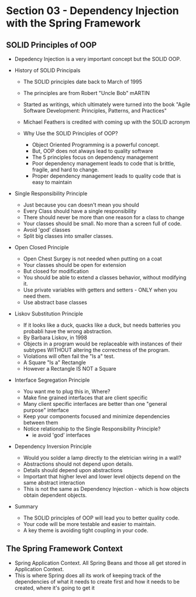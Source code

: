 <h1>Section 03 - Dependency Injection with the Spring Framework</h1>

<h2>SOLID Principles of OOP</h2>

* Depedency Injection is a very important concept but the SOLID OOP.

* History of SOLID Principals
    * The SOLID principles date back to March of 1995
    * The principles are from Robert "Uncle Bob" mARTIN
    * Started as writings, which ultimately were turned into the book "Agile Software Development: Principles, Patterns, and Practices"
    * Michael Feathers is credited with coming up with the SOLID acronym
    
    * Why Use the SOLID Principles of OOP?
        * Object Oriented Programming is a powerful concept.
        * But, OOP does not always lead to quality software
        * The 5 principles focus on dependency management
        * Poor dependency management leads to code that is brittle, fragile, and hard to change.
        * Proper dependency management leads to quality code that is easy to maintain
        
* Single Responsibility Principle
    * Just because you can doesn't mean you should
    * Every Class should have a single responsibility
    * There should never be more than one reason for a class to change
    * Your classes should be small. No more than a screen full of code.
    * Avoid 'god' classes
    * Split big classes into smaller classes.

* Open Closed Principle
    * Open Chest Surgey is not needed when putting on a coat
    * Your classes should be open for extension
    * But closed for modification
    * You should be able to extend a classes behavior, without modifying it.
    * Use private variables with getters and setters - ONLY when you need them.
    * Use abstract base classes

* Liskov Substitution Principle
    * If it looks like a duck, quacks like a duck, but needs batteries you probabli have the wrong abstraction.
    * By Barbara Liskov, in 1998
    * Objects in a program would be replaceable with instances of their subtypes WITHOUT altering the correctness of the program.
    * Violations will often fail the "Is a" test.
    * A Square "Is a" Rectangle
    * However a Rectangle IS NOT a Square
    
* Interface Segregation Principle
    * You want me to plug this in, Where?
    * Make fine grained interfaces that are client specific
    * Many client specific interfaces are better than one "general purpose" interface
    * Keep your components focused and minimize dependencies between them
    * Notice relationship to the Single Responsibility Principle?
        * ie avoid 'god' interfaces

* Dependency Inversion Principle
    * Would you solder a lamp directly to the eletrician wiring in a wall?
    * Abstractions should not depend upon details.
    * Details should depend upon abstractions
    * Important that higher level and lower level objects depend on the same abstract interaction
    * This is not the same as Dependency Injection - which is how objects obtain dependent objects.
    
* Summary
    * The SOLID principles of OOP will lead you to better quality code.
    * Your code will be more testable and easier to maintain.
    * A key theme is avoiding tight coupling in your code.


<h2>The Spring Framework Context</h2>

* Spring Application Context. All Spring Beans and those all get stored in Application Context.
* This is where Spring does all its work of keeping track of the dependencies of what it needs to create first and how it needs to be created, where it's going to get it
